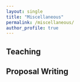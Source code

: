 ```yaml
---
layout: single
title: "Miscellaneous"
permalink: /miscellaneous/
author_profile: true
---
```


## Teaching


## Proposal Writing